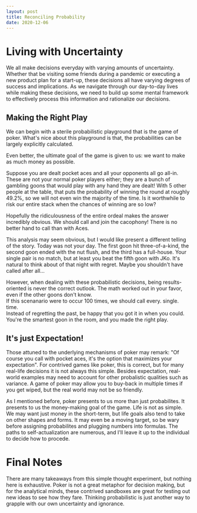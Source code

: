```yaml
---
layout: post
title: Reconciling Probability
date: 2020-12-06
---
```



# Living with Uncertainty
We all make decisions everyday with varying amounts of uncertainty.
Whether that be visiting some friends during a pandemic or executing a new product plan for a start-up, 
these decisions all have varying degrees of success and implications.
As we navigate through our day-to-day lives while making these decisions, 
we need to build up some mental framework to effectively process this information and rationalize our decisions.

## Making the Right Play
We can begin with a sterile probabilistic playground that is the game of poker.
What's nice about this playground is that, the probabilities can be largely explicitly calculated.
<!--(Technically, we do not know what our opponents will do, but let's not worry about that at the moment).-->
Even better, the ultimate goal of the game is given to us: we want to make as much money as possible.  

Suppose you are dealt pocket aces and all your opponents all go all-in.
These are not your normal poker players either; they are a bunch of gambling goons that would play with any 
hand they are dealt!
With 5 other people at the table, that puts the probability of winning the round at roughly 49.2%, 
so we will not even win the majority of the time.
Is it worthwhile to risk our entire stack when the chances of winning are so low?  

Hopefully the ridiculousness of the entire ordeal makes the answer incredibly obvious.
We should call and join the cacophony!  There is no better hand to call than with Aces.

This analysis may seem obvious, but I would like present a different telling of the story. 
Today was not your day.  The first goon hit three-of-a-kind, the second goon ended with the nut flush, and the third has a full-house.
Your single pair is no match, but at least you beat the fifth goon with JKo.
It's natural to think about of that night with regret. Maybe you shouldn't have called after all...

However, when dealing with these probabilistic decisions, being results-oriented is never the correct outlook.
The math worked out in your favor, even if the other goons don't know.  
If this scenanario were to occur 100 times, we should call every. single. time.  
Instead of regretting the past, be happy that you got it in when you could.  
You're the smartest goon in the room, and you made the right play.


## It's just Expectation!
Those attuned to the underlying mechanisms of poker may remark: 
"Of course you call with pocket aces, it's the option that maximizes your expectation".
For contrived games like poker, this is correct, but for many real-life decisions it is not always this simple.
Besides expectation, real-world examples may need to account for other probalistic qualities such as variance.
A game of poker may allow you to buy-back in multiple times if you get wiped, but the real world may not be so friendly.  

As I mentioned before, poker presents to us more than just probabilites.
It presents to us the money-making goal of the game. Life is not as simple. 
We may want just money in the short-term, but life goals also tend to take on other shapes and forms.
It may even be a moving target, so be wary before assigning probabilites and plugging numbers into formulas.
The paths to self-actualization are numerous, and I'll leave it up to the individual to decide how to procede.


# Final Notes
There are many takeaways from this simple thought experiment, but nothing here is exhaustive.
Poker is not a great metaphor for decision making, but for the analytical minds, 
these contrived sandboxes are great for testing out new ideas to see how they fare.
Thinking probabilistic is just another way to grapple with our own uncertainty and ignorance.